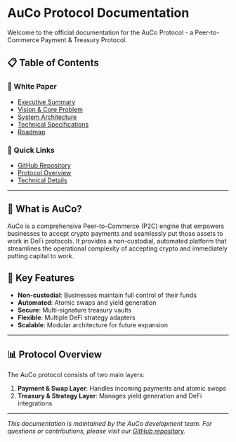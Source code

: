# AuCo Protocol Documentation

Welcome to the official documentation for the AuCo Protocol - a Peer-to-Commerce Payment & Treasury Protocol.

## 📋 Table of Contents

### 📖 White Paper
- [Executive Summary](whitepaper/01-executive-summary.md)
- [Vision & Core Problem](whitepaper/02-vision-problem.md)
- [System Architecture](whitepaper/03-system-architecture.md)
- [Technical Specifications](whitepaper/04-technical-specifications.md)
- [Roadmap](whitepaper/05-roadmap.md)

### 🔗 Quick Links
- [GitHub Repository](https://github.com/auco-protocol)
- [Protocol Overview](whitepaper/README.md)
- [Technical Details](whitepaper/04-technical-specifications.md)

---

## 🎯 What is AuCo?

AuCo is a comprehensive Peer-to-Commerce (P2C) engine that empowers businesses to accept crypto payments and seamlessly put those assets to work in DeFi protocols. It provides a non-custodial, automated platform that streamlines the operational complexity of accepting crypto and immediately putting capital to work.

## 🚀 Key Features

- **Non-custodial**: Businesses maintain full control of their funds
- **Automated**: Atomic swaps and yield generation
- **Secure**: Multi-signature treasury vaults
- **Flexible**: Multiple DeFi strategy adapters
- **Scalable**: Modular architecture for future expansion

---

## 📊 Protocol Overview

The AuCo protocol consists of two main layers:
1. **Payment & Swap Layer**: Handles incoming payments and atomic swaps
2. **Treasury & Strategy Layer**: Manages yield generation and DeFi integrations

---

*This documentation is maintained by the AuCo development team. For questions or contributions, please visit our [GitHub repository](https://github.com/auco-protocol).*
